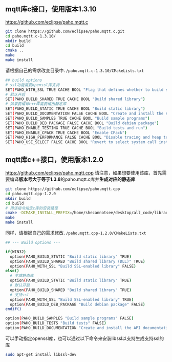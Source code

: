 ## mqtt库c接口，使用版本1.3.10

https://github.com/eclipse/paho.mqtt.c

```bash
git clone https://github.com/eclipse/paho.mqtt.c.git
cd paho.mqtt.c-1.3.10/
mkdir build
cd build
cmake ..
make
make install
```
请根据自己的需求改变目录中`./paho.mqtt.c-1.3.10/CMakeLists.txt`

```bash
## build options
# ssl功能需要openssl库支持
SET(PAHO_WITH_SSL TRUE CACHE BOOL "Flag that defines whether to build ssl-enabled binaries too. ")
# 默认开启
SET(PAHO_BUILD_SHARED TRUE CACHE BOOL "Build shared library")
# 如果要编译c++库需要编出静态库
SET(PAHO_BUILD_STATIC TRUE CACHE BOOL "Build static library")
SET(PAHO_BUILD_DOCUMENTATION FALSE CACHE BOOL "Create and install the HTML based API documentation (requires Doxygen)")
SET(PAHO_BUILD_SAMPLES TRUE CACHE BOOL "Build sample programs")
SET(PAHO_BUILD_DEB_PACKAGE FALSE CACHE BOOL "Build debian package")
SET(PAHO_ENABLE_TESTING TRUE CACHE BOOL "Build tests and run")
SET(PAHO_ENABLE_CPACK TRUE CACHE BOOL "Enable CPack")
SET(PAHO_HIGH_PERFORMANCE FALSE CACHE BOOL "Disable tracing and heap tracking")
SET(PAHO_USE_SELECT FALSE CACHE BOOL "Revert to select system call instead of poll")
```

## mqtt库c++接口，使用版本1.2.0

https://github.com/eclipse/paho.mqtt.cpp
请注意，如果想要使用该库，首先需要编译**版本号大于等于1.3.8**的paho.mqtt.c库并**生成对应的静态库**

```bash
git clone https://github.com/eclipse/paho.mqtt.cpp
cd paho.mqtt.cpp-1.2.0
mkdir build
cd build
# 用该指令指定c库的安装路径
cmake -DCMAKE_INSTALL_PREFIX=/home/shecannotsee/desktop/all_code/libraries/paho.mqtt.c-1.3.10 ..
make
make install
```
同样，请根据自己的需求修改`./paho.mqtt.cpp-1.2.0/CMakeLists.txt`

```bash
## --- Build options ---

if(WIN32)
  option(PAHO_BUILD_STATIC "Build static library" TRUE)
  option(PAHO_BUILD_SHARED "Build shared library (DLL)" TRUE)
  option(PAHO_WITH_SSL "Build SSL-enabled library" FALSE)
else()
  # 生成静态库
  option(PAHO_BUILD_STATIC "Build static library" TRUE)
  # 默认开启
  option(PAHO_BUILD_SHARED "Build shared library" TRUE)
  # 支持ssl
  option(PAHO_WITH_SSL "Build SSL-enabled library" TRUE)
  option(PAHO_BUILD_DEB_PACKAGE "Build debian package" FALSE)
endif()

option(PAHO_BUILD_SAMPLES "Build sample programs" FALSE)
option(PAHO_BUILD_TESTS "Build tests" FALSE)
option(PAHO_BUILD_DOCUMENTATION "Create and install the API documentation (requires Doxygen)" FALSE)
```

可以手动指定openssl库，也可以通过以下命令来安装libssl以支持生成支持ssl的库

```bash
sudo apt-get install libssl-dev
```